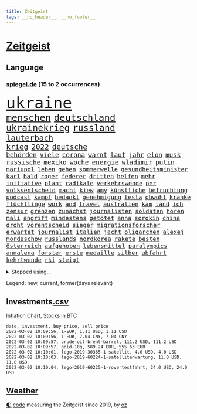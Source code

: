 ```yaml
---
title: Zeitgeist
tags: __no_header__, __no_footer__
---
```


# [Zeitgeist](https://oliz.io/zeitgeist/)

## Language

<h3><a href="https://www.spiegel.de" target="_blank">spiegel.de</a> (15 to 2 occurrences)</h3>
<p style="font-family:monospace">
<span style="font-size:32pt"><a href="news_links.html#ukraine" class="current">ukraine</a></span>
<br>
<span style="font-size:19pt"><a href="news_links.html#menschen" class="current">menschen</a></span>
<span style="font-size:19pt"><a href="news_links.html#deutschland" class="current">deutschland</a></span>
<br>
<span style="font-size:18pt"><a href="news_links.html#ukrainekrieg" class="new">ukrainekrieg</a></span>
<span style="font-size:18pt"><a href="news_links.html#russland" class="current">russland</a></span>
<br>
<span style="font-size:16pt"><a href="news_links.html#lauterbach" class="current">lauterbach</a></span>
<br>
<span style="font-size:15pt"><a href="news_links.html#krieg" class="current">krieg</a></span>
<span style="font-size:15pt"><a href="news_links.html#2022" class="current">2022</a></span>
<span style="font-size:15pt"><a href="news_links.html#deutsche" class="current">deutsche</a></span>
<br>
<span style="font-size:13pt"><a href="news_links.html#behörden" class="current">behörden</a></span>
<span style="font-size:13pt"><a href="news_links.html#viele" class="current">viele</a></span>
<span style="font-size:13pt"><a href="news_links.html#corona" class="current">corona</a></span>
<span style="font-size:13pt"><a href="news_links.html#warnt" class="current">warnt</a></span>
<span style="font-size:13pt"><a href="news_links.html#laut" class="current">laut</a></span>
<span style="font-size:13pt"><a href="news_links.html#jahr" class="current">jahr</a></span>
<span style="font-size:13pt"><a href="news_links.html#elon" class="current">elon</a></span>
<span style="font-size:13pt"><a href="news_links.html#musk" class="current">musk</a></span>
<span style="font-size:13pt"><a href="news_links.html#russische" class="current">russische</a></span>
<span style="font-size:13pt"><a href="news_links.html#mexiko" class="current">mexiko</a></span>
<span style="font-size:13pt"><a href="news_links.html#woche" class="current">woche</a></span>
<span style="font-size:13pt"><a href="news_links.html#energie" class="current">energie</a></span>
<span style="font-size:13pt"><a href="news_links.html#wladimir" class="current">wladimir</a></span>
<span style="font-size:13pt"><a href="news_links.html#putin" class="current">putin</a></span>
<br>
<span style="font-size:12pt"><a href="news_links.html#mariupol" class="new">mariupol</a></span>
<span style="font-size:12pt"><a href="news_links.html#leben" class="current">leben</a></span>
<span style="font-size:12pt"><a href="news_links.html#gehen" class="current">gehen</a></span>
<span style="font-size:12pt"><a href="news_links.html#sommerwelle" class="new">sommerwelle</a></span>
<span style="font-size:12pt"><a href="news_links.html#gesundheitsminister" class="current">gesundheitsminister</a></span>
<span style="font-size:12pt"><a href="news_links.html#karl" class="current">karl</a></span>
<span style="font-size:12pt"><a href="news_links.html#bald" class="current">bald</a></span>
<span style="font-size:12pt"><a href="news_links.html#roger" class="current">roger</a></span>
<span style="font-size:12pt"><a href="news_links.html#federer" class="new">federer</a></span>
<span style="font-size:12pt"><a href="news_links.html#dritten" class="current">dritten</a></span>
<span style="font-size:12pt"><a href="news_links.html#helfen" class="current">helfen</a></span>
<span style="font-size:12pt"><a href="news_links.html#mehr" class="current">mehr</a></span>
<span style="font-size:12pt"><a href="news_links.html#initiative" class="current">initiative</a></span>
<span style="font-size:12pt"><a href="news_links.html#plant" class="current">plant</a></span>
<span style="font-size:12pt"><a href="news_links.html#radikale" class="current">radikale</a></span>
<span style="font-size:12pt"><a href="news_links.html#verkehrswende" class="current">verkehrswende</a></span>
<span style="font-size:12pt"><a href="news_links.html#per" class="current">per</a></span>
<span style="font-size:12pt"><a href="news_links.html#volksentscheid" class="new">volksentscheid</a></span>
<span style="font-size:12pt"><a href="news_links.html#macht" class="current">macht</a></span>
<span style="font-size:12pt"><a href="news_links.html#kiew" class="current">kiew</a></span>
<span style="font-size:12pt"><a href="news_links.html#amy" class="current">amy</a></span>
<span style="font-size:12pt"><a href="news_links.html#künstliche" class="current">künstliche</a></span>
<span style="font-size:12pt"><a href="news_links.html#befruchtung" class="current">befruchtung</a></span>
<span style="font-size:12pt"><a href="news_links.html#podcast" class="current">podcast</a></span>
<span style="font-size:12pt"><a href="news_links.html#kampf" class="current">kampf</a></span>
<span style="font-size:12pt"><a href="news_links.html#bedankt" class="current">bedankt</a></span>
<span style="font-size:12pt"><a href="news_links.html#genehmigung" class="current">genehmigung</a></span>
<span style="font-size:12pt"><a href="news_links.html#tesla" class="current">tesla</a></span>
<span style="font-size:12pt"><a href="news_links.html#obwohl" class="current">obwohl</a></span>
<span style="font-size:12pt"><a href="news_links.html#kranke" class="current">kranke</a></span>
<span style="font-size:12pt"><a href="news_links.html#flüchtlinge" class="current">flüchtlinge</a></span>
<span style="font-size:12pt"><a href="news_links.html#work" class="new">work</a></span>
<span style="font-size:12pt"><a href="news_links.html#and" class="current">and</a></span>
<span style="font-size:12pt"><a href="news_links.html#travel" class="current">travel</a></span>
<span style="font-size:12pt"><a href="news_links.html#australien" class="current">australien</a></span>
<span style="font-size:12pt"><a href="news_links.html#kam" class="current">kam</a></span>
<span style="font-size:12pt"><a href="news_links.html#land" class="current">land</a></span>
<span style="font-size:12pt"><a href="news_links.html#ich" class="current">ich</a></span>
<span style="font-size:12pt"><a href="news_links.html#zensur" class="current">zensur</a></span>
<span style="font-size:12pt"><a href="news_links.html#grenzen" class="current">grenzen</a></span>
<span style="font-size:12pt"><a href="news_links.html#zunächst" class="current">zunächst</a></span>
<span style="font-size:12pt"><a href="news_links.html#journalisten" class="current">journalisten</a></span>
<span style="font-size:12pt"><a href="news_links.html#soldaten" class="current">soldaten</a></span>
<span style="font-size:12pt"><a href="news_links.html#hören" class="current">hören</a></span>
<span style="font-size:12pt"><a href="news_links.html#mali" class="current">mali</a></span>
<span style="font-size:12pt"><a href="news_links.html#angriff" class="current">angriff</a></span>
<span style="font-size:12pt"><a href="news_links.html#mindestens" class="current">mindestens</a></span>
<span style="font-size:12pt"><a href="news_links.html#getötet" class="current">getötet</a></span>
<span style="font-size:12pt"><a href="news_links.html#anna" class="current">anna</a></span>
<span style="font-size:12pt"><a href="news_links.html#sorokin" class="new">sorokin</a></span>
<span style="font-size:12pt"><a href="news_links.html#china" class="current">china</a></span>
<span style="font-size:12pt"><a href="news_links.html#droht" class="current">droht</a></span>
<span style="font-size:12pt"><a href="news_links.html#vorentscheid" class="current">vorentscheid</a></span>
<span style="font-size:12pt"><a href="news_links.html#sieger" class="current">sieger</a></span>
<span style="font-size:12pt"><a href="news_links.html#migrationsforscher" class="new">migrationsforscher</a></span>
<span style="font-size:12pt"><a href="news_links.html#erwartet" class="current">erwartet</a></span>
<span style="font-size:12pt"><a href="news_links.html#journalist" class="current">journalist</a></span>
<span style="font-size:12pt"><a href="news_links.html#italien" class="current">italien</a></span>
<span style="font-size:12pt"><a href="news_links.html#jacht" class="current">jacht</a></span>
<span style="font-size:12pt"><a href="news_links.html#oligarchen" class="current">oligarchen</a></span>
<span style="font-size:12pt"><a href="news_links.html#alexej" class="current">alexej</a></span>
<span style="font-size:12pt"><a href="news_links.html#mordaschow" class="new">mordaschow</a></span>
<span style="font-size:12pt"><a href="news_links.html#russlands" class="current">russlands</a></span>
<span style="font-size:12pt"><a href="news_links.html#nordkorea" class="current">nordkorea</a></span>
<span style="font-size:12pt"><a href="news_links.html#rakete" class="current">rakete</a></span>
<span style="font-size:12pt"><a href="news_links.html#besten" class="current">besten</a></span>
<span style="font-size:12pt"><a href="news_links.html#österreich" class="current">österreich</a></span>
<span style="font-size:12pt"><a href="news_links.html#aufgehoben" class="current">aufgehoben</a></span>
<span style="font-size:12pt"><a href="news_links.html#lebensmittel" class="current">lebensmittel</a></span>
<span style="font-size:12pt"><a href="news_links.html#paralympics" class="new">paralympics</a></span>
<span style="font-size:12pt"><a href="news_links.html#annalena" class="current">annalena</a></span>
<span style="font-size:12pt"><a href="news_links.html#forster" class="current">forster</a></span>
<span style="font-size:12pt"><a href="news_links.html#erste" class="current">erste</a></span>
<span style="font-size:12pt"><a href="news_links.html#medaille" class="current">medaille</a></span>
<span style="font-size:12pt"><a href="news_links.html#silber" class="current">silber</a></span>
<span style="font-size:12pt"><a href="news_links.html#abfahrt" class="current">abfahrt</a></span>
<span style="font-size:12pt"><a href="news_links.html#kehrtwende" class="current">kehrtwende</a></span>
<span style="font-size:12pt"><a href="news_links.html#rki" class="current">rki</a></span>
<span style="font-size:12pt"><a href="news_links.html#steigt" class="current">steigt</a></span>
</p>
<details>
<summary>Stopped using...</summary>
<p class="former" style="font-size:12pt">
wunsch(500) lockdowns(499) alarm(498) boot(498) euphorie(498) geboten(498) hinterlassen(498) ikone(498) israelischen(498) konfrontiert(498) regel(498) vergeblich(498) anzeige(497) fdpchef(497) giffey(497) harry(497) italiens(497) putsch(497) seitdem(497) umfeld(497) aufgeben(496) erstaunlich(496) flaschen(496) geschäft(496) joshua(496) julia(496) juventus(496) krankenhäusern(496) möglicher(496) parteitag(496) usbehörden(496) verweigert(496) 110(495) bewerber(495) inter(495) kaufen(495) laden(495) maß(495) regime(495) schlechten(495) verschaffen(495) wand(495) entschuldigen(494) erfahren(494) frühjahr(494) partys(494) protestiert(494) schwangere(494) theater(494) usbundesstaat(494) vergewaltigt(494) wünschen(494) florida(493) halle(493) kollaps(493) meghan(493) spätestens(493) verweigern(493) übergeben(493) 79(492) a2(492) benjamin(492) energiewende(492) entkommen(492) ermöglichen(492) gegangen(492) irland(492) islamistischen(492) kandidat(492) kandidatin(492) kaputt(492) laschet(492) respekt(492) stürmer(492) tourismus(492) unternehmer(492) untersuchungen(492) van(492) verschieben(492) verschärfen(492) beeinflussen(491) boeing(491) chinesischer(491) geholfen(491) islamischen(491) machten(491) orbán(491) toni(491) vorliegt(491) informieren(490) leitung(490) schnelltests(490) studierende(490) vorstellung(490) ausprobiert(489) halbfinale(489) instagram(489) irak(489) konzernchef(489) standort(489) zahlung(489) behinderung(488) diskriminierung(488) erinnern(488) gebrochen(488) gedreht(488) ifoindex(488) juni(488) jüngeren(488) kontrollieren(488) pferd(488) schließlich(488) träumen(488) umstrittenes(488) unerwartet(488) zeichnet(488) anschließend(487) breit(487) desaster(487) gehandelt(487) möglichst(487) reiste(487) scheidende(487) schlagzeilen(487) technik(487) wurzeln(487) zinsen(487) anbieter(486) außen(486) einzug(486) gelegenheit(486) halben(486) hunde(486) vorjahr(486) 1945(485) belgien(485) bestes(485) debattiert(485) größer(485) homosexuelle(485) milde(485) märchen(485) sports(485) fragt(484) fußballer(484) glücklich(484) hans(484) kreis(484) kunst(484) leitet(484) regierungspartei(484) roten(484) schwierigkeiten(484) tatverdächtigen(484) usschauspielerin(484) anja(483) fakten(483) griechische(483) verstößt(483) bürgermeisterin(482) eurecht(482) journalistin(482) länderchefs(482) meister(482) offizielle(482) online(482) starker(482) verlauf(482) verspielt(482) zuständige(482) antisemitismus(481) einreise(481) europäischer(481) freilassung(481) veranstalter(481) design(480) frische(480) satz(480) 61(479) haftstrafen(479) verschwand(479) wies(479) computer(478) dich(478) dicht(478) globale(478) nase(478) rivale(478) schönsten(478) zuversichtlich(478) 54(477) clemens(477) geschäftsführer(477) love(477) migration(477) müsste(477) visier(477) zogen(477) jemen(476) kevin(476) 2030(475) 900(475) bezahlen(475) gesundheitsministerium(475) hadert(475) nachgewiesen(475) rollt(475) luca(474) ähnlich(474) arabische(473) einheitliche(473) nachfrage(473) option(473) prognosen(473) sportlich(473) einschränkungen(472) telefon(472) auflagen(471) äußerte(471) schockiert(470) drin(469) sergio(469) teilnahme(469) umgeht(469) bürgerinnen(468) kandidieren(468) premierministers(468) präsidentenwahl(468) saintgermain(468) trauert(468) fließen(467) hinten(467) spaltet(467) 2012(466) handy(466) legende(465) aufgaben(464) niederländischen(464) whatsapp(464) generalbundesanwalt(463) impfstoffe(463) gefällt(462) informiert(462) rentner(462) unzufrieden(462) intelligenz(461) istanbul(461) kanaren(460) verträge(460) retter(459) spahns(459) niedrig(458) 36(456) bundesnetzagentur(456) abgeschlossen(455) apples(455) benötigte(455) palmer(455) teilt(453) afrikas(452) guatemala(452) schulz(452) trauma(452) präsidentschaft(451) eingeschaltet(449) beendete(447) inselstaat(446) palästinenser(446) gewannen(445) zulassung(444) spionage(442) 56(441) syrischen(440) startup(439) aktive(438) verursachte(435) koblenz(433) csupolitiker(430) erzieher(428) schutzsuchende(426) brachten(424) 58(423) entfernen(423) lidl(423) schärfer(420) motivation(408) auslieferung(406) heidelberg(406) sms(406) berichtete(404) festgesetzt(403) polizeiruf(399) umbau(399) gewinne(396) räumte(390) tübinger(388) zwingend(379) pokal(375) vereinbarung(375) erleichtert(374) ungemütlich(374) gelöscht(372) lehrerin(372) bundesweiten(368) staatsschutz(368) behindern(367) el(367) expräsidenten(365) rüdiger(364) kandidiert(363) vulkan(363) belästigt(359) magische(359) recherche(355) westberlin(346) worüber(343) übung(342) orte(339) angefahren(338) russe(337) konzerte(335) steuerhinterziehung(335) inzidenzen(334) redaktion(331) untermauert(330) doppelte(326) marihuana(326) zusammengebrochen(326) bälle(325) asyl(311) gelitten(304) kellner(304) tierpark(303) 250(300) kubicki(298) eile(296) fußballstar(294) nötigen(292) bka(286) eskalierte(285) durchsuchung(280) neudelhi(279) notwendigen(279) potsdamer(277) besonderes(275) richteten(273) schwule(271) kreise(266) 800(264) einsätze(261) kugel(260) deutschkolumne(259) einwanderer(258) flugverkehr(257) peinlich(256) lago(254) maggiore(254) bezichtigt(250) drohende(250) angeblichem(248) argument(247) aktionäre(245) transfers(245) 220(244) berge(244) stein(242) mangelware(241) tarife(241) umfang(241) entwickelte(240) forscherinnen(239) hunderttausenden(239) delta(238) mythos(238) staatspräsidenten(238) vormittag(238) alzheimer(237) unterbinden(237) geheimer(236) traditionelle(234) dänen(233) historischem(230) kreative(230) liebt(230) lucas(229) kümmern(228) denis(227) dauerhafte(226) kurzzeitig(226) azubis(225) beeindruckende(225) coup(223) verharmlost(223) auslaufen(222) uganda(221) vierter(221) 9(220) boote(220) geliebt(219) bekennt(218) verliebt(218) emirate(217) australischen(216) chefs(216) festgehalten(216) spezies(214) vermeintlicher(213) zwischendurch(213) assange(212) nevada(212) waldbrand(212) wikileaksgründer(212) gestalten(211) gewürdigt(209) 1994(208) kyrgios(204) sorgten(203) leserinnen(202) lebten(200) menschenrechtsaktivisten(200) militärpräsenz(199) aufenthalt(198) gelohnt(198) füße(196) nrwministerpräsident(196) starspieler(196) anschluss(195) drastischer(194) fraktion(194) förderprogramm(194) kapitolsturm(194) vertretung(194) kuriose(193) zerschlagen(193) palma(192) slam(192) amoklauf(191) spencer(191) japanische(190) bemerkbar(189) rückendeckung(188) bewahrt(187) expertin(187) paulo(187) qualifiziert(187) são(187) verbinden(187) fußgänger(185) meterhohe(185) moritz(184) eindeutigen(183) ausmaße(182) grand(182) löschen(182) mitchell(182) coronagipfel(181) verheiratet(178) langweilig(177) musks(177) schwul(177) anhängern(176) nouripour(174) omid(174) fluggäste(171) uwe(171) polizeiwache(170) wendepunkt(170) favoritin(168) geleistet(168) heiße(168) machtübernahme(168) steil(165) coronaprämie(164) zuschuss(164) überfahrt(164) 115(162) 2025(162) musikerin(162) niedergang(161) preiserhöhungen(161) uskonzern(160) abholzung(159) bestätigte(159) agiert(158) hingerichtet(157) pfizer(154) zeitgleich(154) böse(153) gelobt(152) ahmaud(151) arbery(151) minderheiten(151) entführer(150) friedlich(150) zuwachs(150) auszug(149) beigetragen(148) infektionsschutzgesetz(148) parteiausschlussverfahren(148) schädliche(148) weihnachten(148) ausmacht(147) fernzüge(147) geschäftsführerin(147) autoritäre(146) brady(144) geburtstagsfeier(144) hoffmann(144) pflegeheimen(143) spdvorsitzende(143) weitergeben(143) überraschte(143) digitales(142) arten(141) ausgeschaltet(141) auszubildende(141) coronademo(141) salvador(141) daniil(140) demut(140) epic(140) games(140) medwedew(140) beförderung(139) eingefangen(139) jusos(138) feminismus(137) friedens(136) himmlischen(136) unionsanhänger(136) xavier(136) anzubieten(135) burundi(135) costa(135) harren(135) bewaffneter(134) gaskrise(134) psychologie(134) rentnerinnen(134) geltenden(132) beeinflusst(131) tatverdächtigem(131) getötete(130) kleinsten(130) mischen(130) usjustiz(130) verdoppeln(130) vorsitz(130) inhaftierte(129) knüpfen(129) sozialer(129) station(129) belangt(128) vulkanausbruch(128) adam(127) bettina(127) grünenfraktion(127) spezielle(127) fassaden(126) ruhestand(125) arbeitslosen(124) vulkans(124) zurückgezogen(124) gehofft(123) geltendes(123) grünenspitze(123) ifogeschäftsklima(123) knappheit(123) bahnen(121) fachkräfte(121) fernverkehr(121) erregte(120) schwächen(120) wenigstens(120) cduvorsitzenden(118) comingout(118) kalkül(118) lindern(118) vernichtend(118) billigt(117) shanghai(117) empfehlen(116) erschossenen(116) künstlicher(116) panama(116) parteichefs(116) bewerten(115) ema(115) lockerung(115) messenger(115) nachziehen(115) perspektive(115) politisches(115) tshirts(115) großhandel(113) doppelspitze(112) dschungel(112) polnischer(112) aufgelöst(111) kameraden(111) lieferdienst(111) popstars(111) zusammenstöße(110) afdpolitiker(109) spielzeug(109) häftlinge(108) gefährt(107) spielfilm(107) twitterte(107) 8(106) intensivmediziner(106) mahnen(106) schick(106) ureinwohner(106) medienkonzern(105) rugby(105) australian(104) magic(104) ops(104) oscarpreisträger(104) rigorose(104) siegerin(104) südostasien(104) ungewöhnliche(104) öffnungen(104) enthüllungsplattform(103) dhabi(102) materialien(102) sofortiger(102) bayernstar(100) innere(100) technologie(100) zeitschrift(100) zimmermann(100) case(99) fahndet(99) hitlergruß(98) zufällig(98) zugesetzt(98) aufregende(97) gasknappheit(97) matteo(97) hinrichtungen(96) anweisungen(95) stromausfall(95) tötungen(95) auschwitz(94) kriegsgefahr(94) maskenaffäre(94) nationalgarde(94) rising(94) schärferes(94) tonga(94) versinken(93) boostern(92) fußballs(92) giftspritze(92) nominierte(92) chip(91) deniz(91) geduldig(91) immobilienbesitzer(91) yücel(91) zögerlich(91) arbeitskampf(90) bundeshaushalt(90) mehrheitlich(90) reine(90) spacexrakete(90) archäologe(89) auffrischungsimpfungen(89) blauen(89) falle(89) fortan(89) frisst(89) gesundheitspolitiker(89) jogger(89) mexikanischen(89) usmarkt(89) wikileaks(89) bestätigung(88) summen(88) borger(87) dušan(87) karla(87) marktanteil(87) todesstrafe(87) verkörpert(87) wüsts(87) ausverkauft(86) bryant(86) bundeskriminalamt(86) gerne(86) gruppenvergewaltigung(86) kobe(86) kundgebung(86) modellen(86) prekär(86) schimpfwörter(86) tennisspielerin(86) tories(86) verzögerungen(86) ablehnung(85) falk(85) führungsduo(85) jugendorganisation(84) lausberg(84) lebenslang(84) rudolf(84) votum(84) auswirkt(83) drogenbande(83) lebenszeichen(83) milliardenloch(83) sünder(83) auge(82) covorsitzende(82) französin(82) hausbesitzer(82) inge(82) staatsstreich(82) therapien(82) zwischenbilanz(82) spiegelkinderreporterinnen(81) sturmflutwarnung(81) zerocovidpolitik(81) immunschutz(80) nikola(80) organisiertes(80) total(80) 113(79) antritt(78) chinesin(78) installieren(78) 175(77) ablehnen(77) apotheken(77) coronadesaster(77) eingezeichnet(77) gelb(77) gespaltenen(77) kontrollierte(77) genting(76) gründet(76) kopfball(76) präsidentenamt(76) shampoo(76) tatmotiv(76) wahlbetrugs(76) wissenschaftlern(76) beteiligte(75) branchenverband(75) bundesagentur(75) generalsekretärin(75) sohnes(75) umweltbilanz(75) unendliche(75) übertrieben(75) arbeitsministerium(74) coronakurs(74) eva(74) gewinnung(74) mitleid(74) rücker(74) coronagegner(73) dunkle(73) f(73) immunologin(73) luftfahrtunternehmen(73) pfoten(73) plädieren(73) 107(72) ausliefern(72) derzeitigen(72) dokureihe(72) pandemielage(72) 1980(71) brandbrief(71) erbost(71) lüften(71) parteivorsitzenden(71) zertifikate(71) 122(70) amüsiert(70) begrenzung(70) erliegt(70) kollegin(70) luftfilter(70) nordirak(70) silvester(70) american(69) beliebten(69) einziger(69) irritationen(69) peng(69) shuai(69) wolke(69) bugatti(68) unversöhnlich(68) weiterarbeiten(68) caroline(67) farcrebellen(67) kinderbetreuung(67) uspolitiker(67) intensivpfleger(66) letztlich(66) schwein(66) texte(66) ustennisstar(66) bloggerin(65) durchhalten(65) ereignisreichen(65) fpö(65) polizistenmorde(65) schädlicher(65) schütze(65) seifert(65) staatlicher(65) thematisiert(65) 94jährige(64) christina(64) lehrerinnen(64) onlineparteitag(64) sank(64) strikte(64) wird's(64) anker(63) berechnet(63) fußballspielen(63) kinderimpfungen(63) mitgenommen(63) offenheit(63) rationieren(63) rihanna(63) sozialdemokratin(63) teuerung(63) 1978(62) beschwerte(62) neuschnee(62) ungefährlich(62) afdlandeschef(61) besiegen(61) fünfmal(61) popikone(61) sneaker(61) 80000(60) comicfiguren(60) deutschfranzösischer(60) felder(60) hausarbeit(60) immunabwehr(60) senior(60) vollzogen(60) wesentlichen(60) überprüfung(60) brisant(59) coronaerkrankten(59) draus(59) schwimmende(59) verkehrschaos(59) geschäftsjahr(58) männlichkeit(58) spitzenbeamtin(58) stadionkapazität(58) verehrt(58) videodreh(58) olympiageneralprobe(57) personalnot(57) abflachen(56) beten(56) coronaberatungen(56) dreistelligen(56) gregorowicz(56) millionenbetrag(56) thailändischen(56) abgehängt(55) funklöcher(55) mobilfunknetze(55) staatsfolter(55) impfgegnern(54) passende(54) schlüsselloch(54) tochterunternehmen(54) zeitweilig(54) gedenkt(53) geradezu(53) homann(53) jüngst(53) melbourne(53) flugschüler(52) herausragenden(52) küche(52) kürzere(52) nachwuchspiloten(52) wintereinbruch(52) übergewicht(52) nahles(51) nutzerdaten(51) schneefällen(51) verharmlosen(51) aktiver(50) bemerkenswerte(50) denkwürdiges(50) dreizehn(50) iranerin(50) produkten(50) ressorts(50) student(50) fußballnationalspieler(49) hervorragend(49) karagiannidis(49) lotterie(49) rechteck(49) sunday(49) ausnahmefällen(48) begeisterung(48) büning(48) emily(48) erfolgte(48) merklich(48) missbrauchsskandals(48) no(48) oscar(48) roch(48) zitiert(48) berger(47) bredouille(47) charlotte(47) dribbler(47) einfaches(47) haubitzen(47) jährliche(47) lockte(47) supercomputer(47) vorzeitiges(47) außerordentlich(46) disziplinarverfahren(46) einnehmen(46) kollidieren(46) nazideutschland(46) toryabgeordnete(46) asylpolitik(45) bafög(45) diözese(45) dublin(45) fälschungen(45) kampfjet(45) renommierte(45) symbol(45) usaußenministeriums(45) verpflichtung(45) way(45) boosterkampagne(44) erinnerungsstücke(44) gewichten(44) paxlovid(44) teslas(44) val(44) vorzunehmen(44) ältester(44) euarzneimittelbehörde(43) fdpgesundheitspolitiker(43) führungspositionen(43) gewertet(43) schneefall(43) türmte(43) unfähig(43) auswanderer(42) festsaß(42) sicherheitsgarantien(42) südkoreanische(42) herzmuskelentzündung(41) polizeischutz(41) umsturz(41) ungleich(41) abwehrspieler(40) bescheren(40) flüchtlingscamp(40) inspirieren(40) kirchliche(40) kriterien(40) meere(40) taube(40) tochtergesellschaft(40) tätern(40) wahlgang(40) zeitraum(40) blizzard(39) mildere(39) neujahr(39) panikmache(39) alleingelassen(38) allmählich(38) asien(38) joni(38) kohlenmonoxidvergiftung(38) lemke(38) lim(38) mexikaner(38) tiefsten(38) wärter(38) übertroffen(38) 1996(37) abgebrochene(37) gefühlen(37) reeves(37) schatzmeister(37) umweltschädlich(37) entkam(36) erfroren(36) inhalte(36) überfluss(36) 166(35) 1973(35) aufwendig(35) buccaneers(35) finanzschwache(35) gründerin(35) reicher(34) spätere(34) wild(34) 450(33) ansteckender(33) debütierte(33) erweitern(33) kahn(33) krebs(33) netze(33) project(33) ausgangssperre(32) dürftig(32) krankheitsverläufe(32) machtlos(32) putschisten(32) seniorenheim(32) süditalien(32) vorzeitiger(32) überdenken(32) brandursache(31) kabinettskollegen(31) klassische(31) kursverluste(31) männlicher(31) rekordstand(31) sparsamkeit(31) abstürze(30) einfachen(30) fußballtransfers(30) gewährleistet(30) ian(30) messen(30) reisepass(30) 33jähriger(29) account(29) aktivismus(29) amtskollege(28) arbeitslose(28) belassen(28) flugzeugträger(28) kämmerlein(28) lesern(28) transferticker(28) unternehmens(28) yoga(28) 2002(27) aufgeklärt(27) bautzen(27) dokument(27) lehrermangel(27) leo(27) mavericks(27) kirgisistan(26) kunz(26) streits(26) verschwendung(26) vorwarnung(26) industrieproduktion(25) lucaapp(25) spielern(25) steuerlich(25) wohnungsbrand(25) psychologe(24) staatsoberhaupts(24) zeitreise(24) damalige(23) dilettanten(23) richtungsstreit(23) verweigerte(23) zusammenbricht(23) alizé(22) außenseiterin(22) cornet(22) dekret(22) gefahndet(22) gesundheitsamt(22) immunsystems(22) klagten(22) may(22) republikanerin(22) sponsoring(22) zulassen(22) angabe(21) entfernung(21) exekutiert(21) flugausfälle(21) freising(21) geboosterte(21) gießen(21) helgoland(21) huthirebellen(21) selbstfahrende(21) tapetenwechsel(21) geweckt(20) handwerk(20) kapituliert(20) metas(20) orange(20) schottischer(20) 44jährige(19) applechef(19) cook(19) kontroversen(19) ousmane(19) parteiführung(19) schaltete(19) bestürzt(18) christin(18) erhöhter(18) okpara(18) ross(18) wählern(18) abgeschottet(17) burnout(17) ceo(17) entwarf(17) gasde(17) grünwelt(17) stromio(17) unterwasservulkans(17) varol(17) vergewaltiger(17) virusvarianten(17) vorübergehende(17) ömer(17) abzuwenden(16) barty(16) einmarschieren(16) handballem(16) unoresolutionen(16) vergleichsweise(16) abschiebehotel(15) altmaier(15) erschütternden(15) exverfassungsschutzchef(15) grünenanhänger(15) klingelt(15) netzdg(15) tourist(15) waldstück(15) befreiungsschlag(14) breivik(14) erschöpfung(14) führerscheine(14) gefährlichstes(14) geiselnahme(14) grandslamturnier(14) massenmörder(14) mittelalter(14) repariert(14) tagebaubetreiber(14) verwunderung(14) weigert(14) außenwelt(13) coronaboni(13) schulalltag(13) technologies(13) tübingen(13) uskonzerne(13) hackerangriffe(12) kann's(12) laufe(12) standhaft(12) thermomix(12) transfermarkt(12) vorwerk(12) aubameyang(11) gruppenantrag(11) mitmischen(11) modrow(11) pierreemerick(11) pokalachtelfinale(11) rückruf(11) scotland(11) toryabgeordneter(11) ustruppen(11) wuchs(11) yard(11)
</p>
</details>
<p>Legend: <span class="new">new</span>, <span class="current">current</span>, <span class="former">former(days relevant)</span></p>

## Investments[.csv](investments.csv)

[Inflation Chart](https://inflationchart.com),
[Stocks in BTC](https://stonksinbtc.xyz/)

```
date, investment, buy price, sell price
2022-03-02 10:09:56, 1-EUR, 1.11 USD, 1.11 USD
2022-03-02 10:09:56, 1-EUR, 7.04 CNY, 7.04 CNY
2022-03-02 10:09:57, crude-oil-brent-barrel, 111.2 USD, 111.2 USD
2022-03-02 10:09:57, gold-10g, 589.24 EUR, 555.63 EUR
2022-03-02 10:10:01, lego-2019-30365-1-satellit, 4.0 USD, 4.0 USD
2022-03-02 10:10:03, lego-2019-60224-1-satellitenwartung, 11.0 USD, 11.0 USD
2022-03-02 10:10:04, lego-2019-60225-1-rovertestfahrt, 24.0 USD, 24.0 USD
```

## [Weather](weather.html)

<footer>
<a href="javascript:toggleTheme()" class="nav">🌓</a>
<a href="https://github.com/ooz/zeitgeist">code</a> measuring the Zeitgeist since 2019, by <a href="https://oliz.io">oz</a>
</footer>
